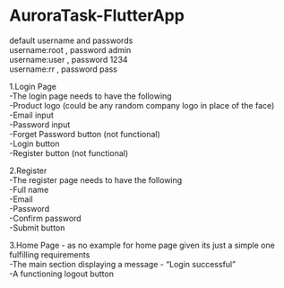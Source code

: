 # AuroraTask-FlutterApp

default username and passwords<br/>
  username:root , password admin<br/>
  username:user , password 1234<br/>
  username:rr   , password pass<br/>


1.Login Page<br/>
  -The login page needs to have the following<br/>
  -Product logo (could be any random company logo in place of the face)<br/>
  -Email input<br/>
  -Password input<br/>
  -Forget Password button (not functional)<br/>
  -Login button<br/>
  -Register button (not functional)<br/>

2.Register<br/>
  -The register page needs to have the following<br/>
  -Full name <br/>
  -Email<br/>
  -Password<br/>
  -Confirm password<br/>
  -Submit button<br/>

3.Home Page -  as no example for home page given its just a simple one fulfilling requirements<br/>
  -The main section displaying a message - “Login successful”<br/>
  -A functioning logout button<br/>
